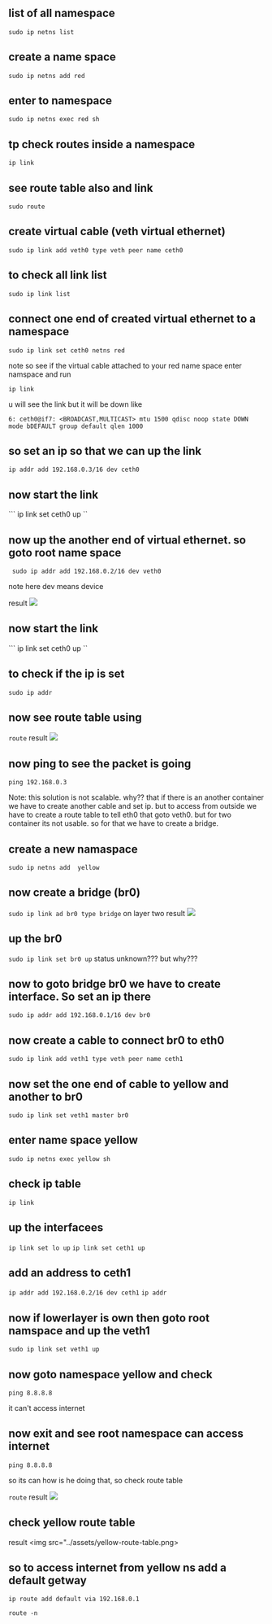 ## list of all namespace
``` sudo ip netns list ```

## create a name space

``` sudo ip netns add red ```

## enter to namespace 

``` sudo ip netns exec red sh ```

## tp check routes inside a namespace

``` ip link ```

## see route table also and link 

``` sudo route ```

## create virtual cable  (veth virtual ethernet)

``` sudo ip link add veth0 type veth peer name ceth0 ```

## to check all link list

``` sudo ip link list ``` 

## connect one end of created virtual ethernet to a namespace

``` sudo ip link set ceth0 netns red ```

note so see if the virtual cable attached to your red name space enter namspace and run 

``` ip link ```

u will see the link but it will be down like 

``` 6: ceth0@if7: <BROADCAST,MULTICAST> mtu 1500 qdisc noop state DOWN mode bDEFAULT group default qlen 1000 ```

## so set an ip so that we can up the link

``` ip addr add 192.168.0.3/16 dev ceth0 ```

## now start the link
``` ip link set ceth0 up ``

## now up the another end of virtual ethernet. so goto root name space

```  sudo ip addr add 192.168.0.2/16 dev veth0 ```

note here dev means device

result <img src="../assets/veth0-down.png"> 

## now start the link
``` ip link set ceth0 up ``

## to check if the ip is set 
``` sudo ip addr ```

## now see route table using
``` route ```
result <img src="../assets/route-table.png"> 

## now ping to see the packet is going

``` ping 192.168.0.3 ```

Note: this solution is not scalable. why??  that if there is an another container we have to create another cable and set ip. but to access from outside we have to create a route table to tell eth0 that goto veth0. but for two container its not usable. so for that we have to create a bridge.  


## create a new namaspace
``` sudo ip netns add  yellow ```
## now create a bridge (br0)
``` sudo ip link ad br0 type bridge ``` 
on layer two 
result <img src="../assets/br0.png"> 
## up the br0

```sudo ip link set br0 up```
status unknown??? but why???

## now to goto bridge br0 we have to create interface. So set an ip there 

``` sudo ip addr add 192.168.0.1/16 dev br0 ```

## now create a cable to connect br0 to eth0 

``` sudo ip link add veth1 type veth peer name ceth1 ```

## now set the one end of cable to yellow and another to br0

``` sudo ip link set veth1 master br0 ```
## enter name space yellow
``` sudo ip netns exec yellow sh ```
## check ip table
``` ip link ```
## up the interfacees

``` ip link set lo up ```
``` ip link set ceth1 up ```

## add an address to ceth1
``` ip addr add 192.168.0.2/16 dev ceth1 ```
``` ip addr ```
## now if lowerlayer is own then goto root namspace and up the veth1

``` sudo ip link set veth1 up ```

## now goto namespace yellow and check

``` ping 8.8.8.8 ```

it can't access internet

## now exit and see root namespace can access internet 

``` ping 8.8.8.8  ```

so its can how is he doing that, so check route table

``` route ```
result <img src="../assets/route-tablle-after-bridge.png">


## check yellow route table

result <img src="../assets/yellow-route-table.png>


## so to access internet from yellow ns add a default getway

``` ip route add default via 192.168.0.1 ```

``` route -n ```





